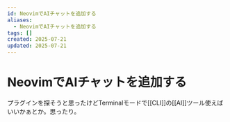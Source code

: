 ```yaml
---
id: NeovimでAIチャットを追加する
aliases:
  - NeovimでAIチャットを追加する
tags: []
created: 2025-07-21
updated: 2025-07-21
---
```


# NeovimでAIチャットを追加する

プラグインを探そうと思ったけどTerminalモードで[[CLI]]の[[AI]]ツール使えばいいかぁとか。思ったり。
